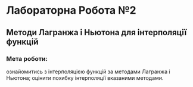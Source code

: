 # Лабораторна Робота №2
## Методи Лагранжа і Ньютона для інтерполяції функцій
### **Мета роботи:**
ознайомитись з інтерполяцією функцій за методами Лагранжа і Ньютона;
оцінити похибку інтерполяції вказаними методами.
